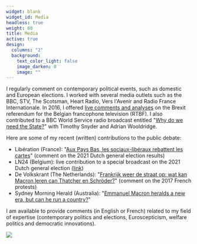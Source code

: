 ```yaml
---
widget: blank
widget_id: Media
headless: true
weight: 80
title: Media
active: true
design:
  columns: "2"
  background:
    text_color_light: false
    image_darken: 0
    image: ""
---
```

I regularly comment on contemporary political events, such as domestic and European elections. I worked with several media outlets such as the BBC, STV, The Scotsman, Heart Radio, Vers l'Avenir and Radio France Internationale. In 2016, I offered [live comments and analyses](https://twitter.com/BenLeruth/status/1407646803038814208) on the Brexit referendum for the Belgian francophone television (RTBF). I also contributed to a BBC World Service radio broadcast entitled "[Why do we need the State?](https://www.bbc.co.uk/programmes/p033v73k)" with Timothy Snyder and Adrian Wooldridge. 

Here are some of my recent (written) contributions to the public debate:

* Libération (France): "[Aux Pays Bas, les sociaux-libéraux rebattent les cartes](https://www.liberation.fr/international/europe/aux-pays-bas-les-sociaux-liberaux-rebattent-les-cartes-20210318_DAQ4BA45X5HMBEA2B4SMXLDXSI/)" (comment on the 2021 Dutch general election results)
* LN24 (Belgium): live contribution to a special broadcast on the 2021 Dutch general election ([link](https://www.pscp.tv/w/1mnxearZmyPxX))
* De Volkskrant (The Netherlands): "[Frankrijk weer de straat op: wat kan Macron leren can Thatcher en Schröder?](https://www.volkskrant.nl/nieuws-achtergrond/frankrijk-weer-de-straat-op-wat-kan-macron-leren-van-thatcher-en-schroder~b3f9a0d1/)" (comment on the 2017 French protests)
* Sydney Morning Herald (Australia): "[Emmanuel Macron heralds a new era, but can he run a country?](https://www.smh.com.au/world/frances-president-emmanuel-macron-heralded-a-new-era-but-can-he-run-a-country-20170623-gwwx1m.html)"

I am available to provide comments (in English or French) related to my field of expertise (contemporary politics and elections, Euroscepticism, welfare politics and democratic innovations).

![](rtbf.jpg)